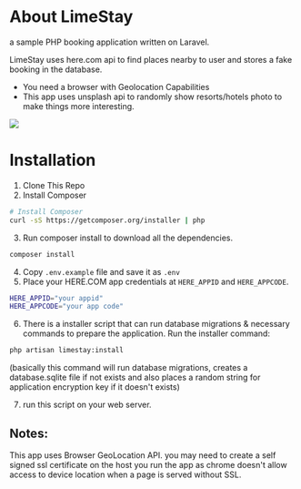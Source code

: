 # About LimeStay

a sample PHP booking application written on Laravel.

LimeStay uses here.com api to find places nearby to user and stores a fake booking in the database.

- You need a browser with Geolocation Capabilities
- This app uses unsplash api to randomly show resorts/hotels photo to make things more interesting.

![](https://hazaveh.net/wp-content/uploads/limestay.png)


# Installation

1. Clone This Repo
2. Install Composer

```bash
# Install Composer
curl -sS https://getcomposer.org/installer | php
```
3. Run composer install to download all the dependencies.
```bash
composer install
```
4. Copy `.env.example` file and save it as `.env`
5. Place your HERE.COM app credentials at `HERE_APPID` and `HERE_APPCODE`.
```bash
HERE_APPID="your appid"
HERE_APPCODE="your app code"
```

6. There is a installer script that can run database migrations & necessary commands to prepare the application. Run the installer command:
```bash
php artisan limestay:install
```
(basically this command will run database migrations, creates a database.sqlite file if not exists and also places a random string for application encryption key if it doesn't exists)

7. run this script on your web server.

## Notes:
This app uses Browser GeoLocation API. you may need to create a self signed ssl certificate on the host you run the app as chrome doesn't allow access to device location when a page is served without SSL.
